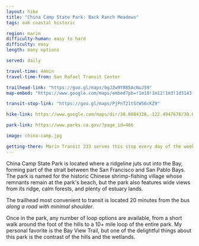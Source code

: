 ```yaml
---
layout: hike
title: "China Camp State Park: Back Ranch Meadows"
tags: oak coastal historic

region: marin
difficulty-human: easy to hard
difficulty: easy
length: many options

served: daily

travel-time: 44min
travel-time-from: San Rafael Transit Center

trailhead-link: "https://goo.gl/maps/bgJZw9Y8BSAcNuJ59"
map-embed: "https://www.google.com/maps/embed?pb=!1m18!1m12!1m3!1d3143.7011408098247!2d-122.49626411244202!3d38.00743084190679!2m3!1f0!2f0!3f0!3m2!1i1024!2i768!4f13.1!3m3!1m2!1s0x808599a908e0e695%3A0xa853ce9c31b0058e!2sShoreline%20Trailhead%2C%20Santa%20Venetia%2C%20CA%2094901!5e0!3m2!1sen!2sus!4v1687410419666!5m2!1sen!2sus"

transit-stop-link: "https://goo.gl/maps/PjPnT21tStW56cKZ9"

hike-link: https://www.google.com/maps/dir/38.0084326,-122.4947678/38.0071778,-122.4905263/Shoreline+Trailhead,+Santa+Venetia,+CA+94901/@38.0012383,-122.4903153,15z/data=!4m25!4m24!1m5!3m4!1m2!1d-122.4932746!2d38.0071567!3s0x808599a80294f7c9:0xd6ad38cf2c655498!1m10!3m4!1m2!1d-122.4741151!2d38.0049192!3s0x80859914d0a9c037:0x4da4dc1f79cb6c32!3m4!1m2!1d-122.4788185!2d38.0004238!3s0x8085996d3108e759:0xfbc27b88cb4120e7!1m5!1m1!1s0x808599a908e0e695:0xa853ce9c31b0058e!2m2!1d-122.4950741!2d38.0086083!3e2

park-link: https://www.parks.ca.gov/?page_id=466

image: china-camp.jpg

getting-there: Marin Transit 233 serves this stop every day of the week; <a href="https://marintransit.org/routes/233" target="_blank" rel="noopener noreferrer">see Marin Transit website for timetable</a>. From San Francisco, Golden Gate Transit 130 provides the best transfer, arriving 20 minutes before each 233. From the East Bay, transfers are poor in each direction (two weekday transfers and no weekend transfers under 40 minutes).
---
```



China Camp State Park is located where a ridgeline juts out into the Bay, forming part of the strait between the San Francisco and San Pablo Bays. The park is named for the historic Chinese shrimp-fishing village whose remnants remain at the park's beach, but the park also features wide views from its ridge, calm forests, and plenty of estuary lands.

The trailhead most convenient to transit is located 20 minutes from the bus *along a road with minimal shoulder*. 

Once in the park, any number of loop options are available, from a short walk around the foot of the hills to a 10+ mile loop of the entire park. My personal favorite is the Bay View Trail, but one of the delightful things about this park is the contrast of the hills and the wetlands.